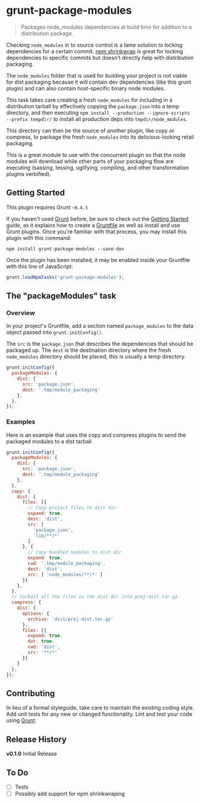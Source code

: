 # grunt-package-modules

> Packages node_modules dependencies at build time for addition to a distribution package.

Checking `node_modules` in to source control is a lame solution to locking dependencies for a certain commit.
[npm shrinkwrap](https://docs.npmjs.com/cli/shrinkwrap) is great for locking dependencies to specific commits but doesn't directly help with distribution packaging.

The `node_modules` folder that is used for building your project is not viable for dist packaging because it will contain dev dependencies (like this grunt plugin) and can also contain host-specific binary node modules.

This task takes care creating a fresh `node_modules` for including in a distribution tarball by effectively copying the `package.json` into a temp directory, and then executing `npm install --production --ignore-scripts --prefix tempdir/` to install all production deps into `tmpdir/node_modules`.

This directory can then be the source of another plugin, like copy or compress, to package the fresh `node_modules` into its delicious-looking retail packaging.

This is a great module to use with the concurrent plugin so that the node modules will download while other parts of your packaging flow are executing (sassing, lessing, uglifying, compiling, and other transformation plugins verbified).

## Getting Started
This plugin requires Grunt `~0.4.5`

If you haven't used [Grunt](http://gruntjs.com/) before, be sure to check out the [Getting Started](http://gruntjs.com/getting-started) guide, as it explains how to create a [Gruntfile](http://gruntjs.com/sample-gruntfile) as well as install and use Grunt plugins. Once you're familiar with that process, you may install this plugin with this command:

```shell
npm install grunt-package-modules --save-dev
```

Once the plugin has been installed, it may be enabled inside your Gruntfile with this line of JavaScript:

```js
grunt.loadNpmTasks('grunt-package-modules');
```

## The "packageModules" task

### Overview
In your project's Gruntfile, add a section named `package_modules` to the data object passed into `grunt.initConfig()`.

The `src` is the `package.json` that describes the dependencies that should be packaged up.
The `dest` is the destination directory where the fresh `node_modules` directory should be placed, this is usually a temp directory.

```js
grunt.initConfig({
  packageModules: {
    dist: {
      src: 'package.json',
      dest: '.tmp/module_packaging'
    },
  },
});
```

### Examples

Here is an example that uses the copy and compress plugins to send the packaged modules to a dist tarball

```js
grunt.initConfig({
  packageModules: {
    dist: {
      src: 'package.json',
      dest: '.tmp/module_packaging'
    },
  },
  copy: {
    dist: {
  	  files: [{
		// Copy project files to dist dir
        expand: true,
        dest: 'dist',
        src: [
          'package.json',
          'lib/**/*'
        ]
      }, {
	    // Copy bundled modules to dist dir
	    expand: true,
	    cwd: '.tmp/module_packaging',
	    dest: 'dist',
	    src: [ 'node_modules/**/*' ]
	  }]
    },
  },
  // tarball all the files in the dist dir into proj-dist.tar.gz
  compress: {
    dist: {
      options: {
	    archive: 'dist/proj-dist.tar.gz'
	  },
	  files: [{
	    expand: true,
		dot: true,
		cwd: 'dist',
        src: '**/*'
      }]
    }
  },
});
```

## Contributing
In lieu of a formal styleguide, take care to maintain the existing coding style. Add unit tests for any new or changed functionality. Lint and test your code using [Grunt](http://gruntjs.com/).

## Release History
**v0.1.0**
Initial Release

## To Do
- [ ] Tests
- [ ] Possibly add support for npm shrinkwraping
